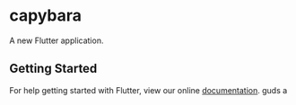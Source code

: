 # capybara

A new Flutter application.

## Getting Started

For help getting started with Flutter, view our online
[documentation](https://flutter.io/).
guds
a
